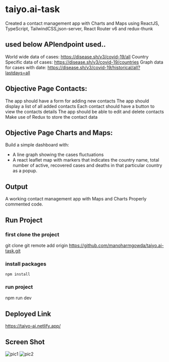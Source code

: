 # taiyo.ai-task
Created a contact management app with Charts and Maps using ReactJS, TypeScript, TailwindCSS,json-server, React Router v6 and redux-thunk

## used below APIendpoint used..

World wide data of cases: https://disease.sh/v3/covid-19/all
Country Specific data of cases: https://disease.sh/v3/covid-19/countries
Graph data for cases with date:
https://disease.sh/v3/covid-19/historical/all?lastdays=all

## Objective Page Contacts:
The app should have a form for adding new contacts
The app should display a list of all added contacts
Each contact should have a button to view the contacts details
The app should be able to edit and delete contacts
Make use of Redux to store the contact data

## Objective Page Charts and Maps:
Build a simple dashboard with:
- A line graph showing the cases fluctuations
- A react leaflet map with markers that indicates the country name, total number
of active, recovered cases and deaths in that particular country as a popup.

## Output
A working contact management app with Maps and Charts
Properly commented code.

## Run Project
### first clone the project 
git clone git remote add origin https://github.com/manoharmgowda/taiyo.ai-task.git
### install packages
    npm install
### run project
   npm run dev


## Deployed Link 
   https://taiyo-ai.netlify.app/
   
## Screen Shot
![pic1](https://user-images.githubusercontent.com/108975934/232099597-075f2385-4208-495c-81d7-0c6298e33896.png)
![pic2](https://user-images.githubusercontent.com/108975934/232099601-97bd02b1-4492-46a9-b5a0-f1dc68b1f81c.png)
   
